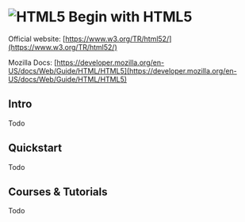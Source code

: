 # ![HTML5](https://rawgit.com/asankasri/begin-with-it-alpha/master/icons/html5_128x128.png "HTML5") Begin with HTML5

Official website: [https://www.w3.org/TR/html52/](https://www.w3.org/TR/html52/)

Mozilla Docs: [https://developer.mozilla.org/en-US/docs/Web/Guide/HTML/HTML5](https://developer.mozilla.org/en-US/docs/Web/Guide/HTML/HTML5)

## Intro

Todo

## Quickstart

Todo

## Courses & Tutorials

Todo
